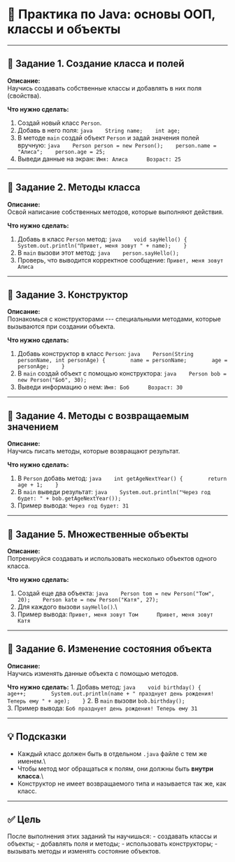 # 🧠 Практика по Java: основы ООП, классы и объекты

------------------------------------------------------------------------

## 🧩 Задание 1. Создание класса и полей

**Описание:**\
Научись создавать собственные классы и добавлять в них поля (свойства).

**Что нужно сделать:** 
1. Создай новый класс `Person`.
2. Добавь в него поля: `java    String name;    int age;`
3. В методе
`main` создай объект `Person` и задай значения полей вручную:
`java    Person person = new Person();    person.name = "Алиса";    person.age = 25;`
4. Выведи данные на экран: `Имя: Алиса      Возраст: 25`

------------------------------------------------------------------------

## 🧩 Задание 2. Методы класса

**Описание:**\
Освой написание собственных методов, которые выполняют действия.

**Что нужно сделать:** 
1. Добавь в класс `Person` метод:
`java    void sayHello() {        System.out.println("Привет, меня зовут " + name);    }`
2. В `main` вызови этот метод: `java    person.sayHello();`
3. Проверь, что выводится корректное сообщение: `Привет, меня зовут Алиса`

------------------------------------------------------------------------

## 🧩 Задание 3. Конструктор

**Описание:**\
Познакомься с конструкторами --- специальными методами, которые
вызываются при создании объекта.

**Что нужно сделать:** 
1. Добавь конструктор в класс `Person`:
`java    Person(String personName, int personAge) {        name = personName;        age = personAge;    }`
2. В `main` создай объект с помощью конструктора:
`java    Person bob = new Person("Боб", 30);`
3. Выведи информацию о нем: `Имя: Боб      Возраст: 30`

------------------------------------------------------------------------

## 🧩 Задание 4. Методы с возвращаемым значением

**Описание:**\
Научись писать методы, которые возвращают результат.

**Что нужно сделать:** 
1. В `Person` добавь метод:
`java    int getAgeNextYear() {        return age + 1;    }`
2. В `main`
выведи результат:
`java    System.out.println("Через год будет: " + bob.getAgeNextYear());`
3. Пример вывода: `Через год будет: 31`

------------------------------------------------------------------------

## 🧩 Задание 5. Множественные объекты

**Описание:**\
Потренируйся создавать и использовать несколько объектов одного класса.

**Что нужно сделать:** 
1. Создай еще два объекта:
`java    Person tom = new Person("Том", 20);    Person kate = new Person("Катя", 27);`
2. Для каждого вызови `sayHello()`.\
3. Пример вывода: `Привет, меня зовут Том      Привет, меня зовут Катя`

------------------------------------------------------------------------

## 🧩 Задание 6. Изменение состояния объекта

**Описание:**\
Научись изменять данные объекта с помощью методов.

**Что нужно сделать:** 1. Добавь метод:
`java    void birthday() {        age++;        System.out.println(name + " празднует день рождения! Теперь ему " + age);    }`
2. В `main` вызови `bob.birthday();`\
3. Пример вывода: `Боб празднует день рождения! Теперь ему 31`

------------------------------------------------------------------------

## 💡 Подсказки

-   Каждый класс должен быть в отдельном `.java` файле с тем же именем.\
-   Чтобы метод мог обращаться к полям, они должны быть **внутри класса**.\
-   Конструктор не имеет возвращаемого типа и называется так же, как
    класс.

------------------------------------------------------------------------

## ✅ Цель

После выполнения этих заданий ты научишься: - создавать классы и
объекты; - добавлять поля и методы; - использовать конструкторы; -
вызывать методы и изменять состояние объектов.
